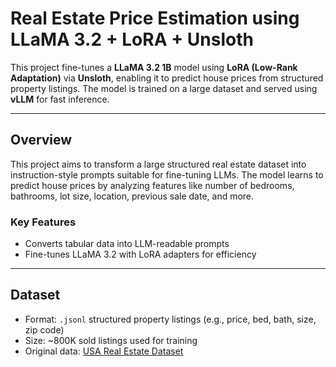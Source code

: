 # Real Estate Price Estimation using LLaMA 3.2 + LoRA + Unsloth

This project fine-tunes a **LLaMA 3.2 1B** model using **LoRA (Low-Rank Adaptation)** via **Unsloth**, enabling it to predict house prices from structured property listings. The model is trained on a large dataset and served using **vLLM** for fast inference.

---

## Overview

This project aims to transform a large structured real estate dataset into instruction-style prompts suitable for fine-tuning LLMs. The model learns to predict house prices by analyzing features like number of bedrooms, bathrooms, lot size, location, previous sale date, and more.

### Key Features

- Converts tabular data into LLM-readable prompts
- Fine-tunes LLaMA 3.2 with LoRA adapters for efficiency

---

## Dataset

- Format: `.jsonl` structured property listings (e.g., price, bed, bath, size, zip code)
- Size: ~800K sold listings used for training
- Original data: [USA Real Estate Dataset](https://www.kaggle.com/datasets/ahmedshahriarsakib/usa-real-estate-dataset)

